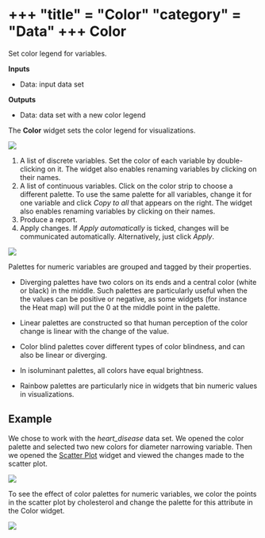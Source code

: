 +++
"title" = "Color"
"category" = "Data"
+++
Color
=====

Set color legend for variables.

**Inputs**

- Data: input data set

**Outputs**

- Data: data set with a new color legend

The **Color** widget sets the color legend for visualizations.

![](../images/Color-stamped.png)

1. A list of discrete variables. Set the color of each variable by double-clicking on it. The widget also enables renaming variables by clicking on their names.
2. A list of continuous variables. Click on the color strip to choose a different palette. To use the same palette for all variables, change it for one variable and click *Copy to all* that appears on the right. The widget also enables renaming variables by clicking on their names.
3. Produce a report.
4. Apply changes. If *Apply automatically* is ticked, changes will be communicated automatically. Alternatively, just click *Apply*.

![](../images/Color-Continuous_unindexed.png)

Palettes for numeric variables are grouped and tagged by their properties.

- Diverging palettes have two colors on its ends and a central color (white or black) in the middle. Such palettes are particularly useful when the the values can be positive or negative, as some widgets (for instance the Heat map) will put the 0 at the middle point in the palette.

- Linear palettes are constructed so that human perception of the color change is linear with the change of the value.

- Color blind palettes cover different types of color blindness, and can also be linear or diverging.

- In isoluminant palettes, all colors have equal brightness.

- Rainbow palettes are particularly nice in widgets that bin numeric values in visualizations.

Example
-------

We chose to work with the *heart_disease* data set. We opened the color palette and selected two new colors for diameter narrowing variable. Then we opened the [Scatter Plot](../../visualize/scatterplot/) widget and viewed the changes made to the scatter plot.

![](../images/Color-Example-Discrete.png)

To see the effect of color palettes for numeric variables, we color the points in the scatter plot by cholesterol and change the palette for this attribute in the Color widget.

![](../images/Color-Example-Continuous.png)
